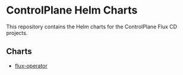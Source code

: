 # ControlPlane Helm Charts

This repository contains the Helm charts for the ControlPlane Flux CD projects.

## Charts

- [flux-operator](charts/flux-operator/README.md)
